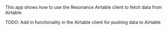This app shows how to use the Resonance Airtable client to fetch data from Airtable.

TODO: Add in functionality in the Airtable client for pushing data to Airtable